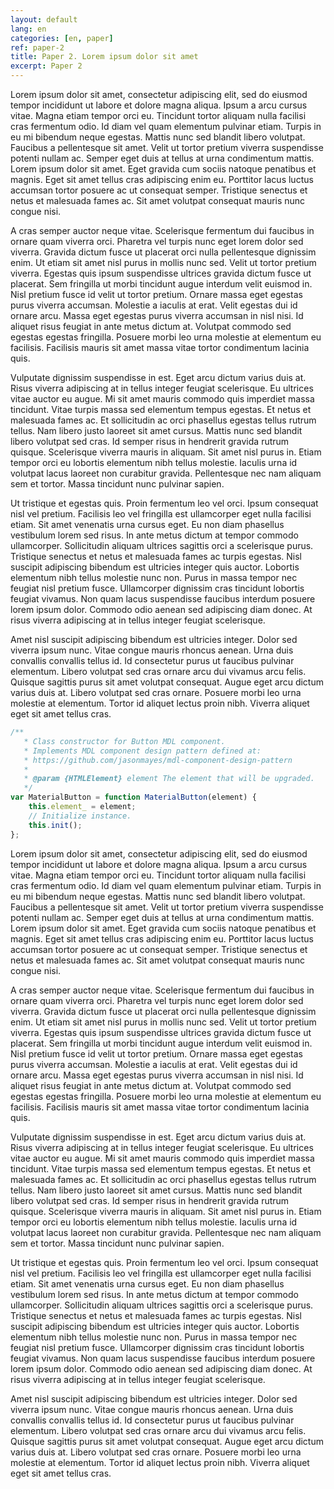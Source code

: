 ```yaml
---
layout: default
lang: en
categories: [en, paper]
ref: paper-2
title: Paper 2. Lorem ipsum dolor sit amet
excerpt: Paper 2
---
```


Lorem ipsum dolor sit amet, consectetur adipiscing elit, sed do eiusmod tempor incididunt ut labore et dolore magna aliqua. Ipsum a arcu cursus vitae. Magna etiam tempor orci eu. Tincidunt tortor aliquam nulla facilisi cras fermentum odio. Id diam vel quam elementum pulvinar etiam. Turpis in eu mi bibendum neque egestas. Mattis nunc sed blandit libero volutpat. Faucibus a pellentesque sit amet. Velit ut tortor pretium viverra suspendisse potenti nullam ac. Semper eget duis at tellus at urna condimentum mattis. Lorem ipsum dolor sit amet. Eget gravida cum sociis natoque penatibus et magnis. Eget sit amet tellus cras adipiscing enim eu. Porttitor lacus luctus accumsan tortor posuere ac ut consequat semper. Tristique senectus et netus et malesuada fames ac. Sit amet volutpat consequat mauris nunc congue nisi.

A cras semper auctor neque vitae. Scelerisque fermentum dui faucibus in ornare quam viverra orci. Pharetra vel turpis nunc eget lorem dolor sed viverra. Gravida dictum fusce ut placerat orci nulla pellentesque dignissim enim. Ut etiam sit amet nisl purus in mollis nunc sed. Velit ut tortor pretium viverra. Egestas quis ipsum suspendisse ultrices gravida dictum fusce ut placerat. Sem fringilla ut morbi tincidunt augue interdum velit euismod in. Nisl pretium fusce id velit ut tortor pretium. Ornare massa eget egestas purus viverra accumsan. Molestie a iaculis at erat. Velit egestas dui id ornare arcu. Massa eget egestas purus viverra accumsan in nisl nisi. Id aliquet risus feugiat in ante metus dictum at. Volutpat commodo sed egestas egestas fringilla. Posuere morbi leo urna molestie at elementum eu facilisis. Facilisis mauris sit amet massa vitae tortor condimentum lacinia quis.

Vulputate dignissim suspendisse in est. Eget arcu dictum varius duis at. Risus viverra adipiscing at in tellus integer feugiat scelerisque. Eu ultrices vitae auctor eu augue. Mi sit amet mauris commodo quis imperdiet massa tincidunt. Vitae turpis massa sed elementum tempus egestas. Et netus et malesuada fames ac. Et sollicitudin ac orci phasellus egestas tellus rutrum tellus. Nam libero justo laoreet sit amet cursus. Mattis nunc sed blandit libero volutpat sed cras. Id semper risus in hendrerit gravida rutrum quisque. Scelerisque viverra mauris in aliquam. Sit amet nisl purus in. Etiam tempor orci eu lobortis elementum nibh tellus molestie. Iaculis urna id volutpat lacus laoreet non curabitur gravida. Pellentesque nec nam aliquam sem et tortor. Massa tincidunt nunc pulvinar sapien.

Ut tristique et egestas quis. Proin fermentum leo vel orci. Ipsum consequat nisl vel pretium. Facilisis leo vel fringilla est ullamcorper eget nulla facilisi etiam. Sit amet venenatis urna cursus eget. Eu non diam phasellus vestibulum lorem sed risus. In ante metus dictum at tempor commodo ullamcorper. Sollicitudin aliquam ultrices sagittis orci a scelerisque purus. Tristique senectus et netus et malesuada fames ac turpis egestas. Nisl suscipit adipiscing bibendum est ultricies integer quis auctor. Lobortis elementum nibh tellus molestie nunc non. Purus in massa tempor nec feugiat nisl pretium fusce. Ullamcorper dignissim cras tincidunt lobortis feugiat vivamus. Non quam lacus suspendisse faucibus interdum posuere lorem ipsum dolor. Commodo odio aenean sed adipiscing diam donec. At risus viverra adipiscing at in tellus integer feugiat scelerisque.

Amet nisl suscipit adipiscing bibendum est ultricies integer. Dolor sed viverra ipsum nunc. Vitae congue mauris rhoncus aenean. Urna duis convallis convallis tellus id. Id consectetur purus ut faucibus pulvinar elementum. Libero volutpat sed cras ornare arcu dui vivamus arcu felis. Quisque sagittis purus sit amet volutpat consequat. Augue eget arcu dictum varius duis at. Libero volutpat sed cras ornare. Posuere morbi leo urna molestie at elementum. Tortor id aliquet lectus proin nibh. Viverra aliquet eget sit amet tellus cras.

```javascript
/**
   * Class constructor for Button MDL component.
   * Implements MDL component design pattern defined at:
   * https://github.com/jasonmayes/mdl-component-design-pattern
   *
   * @param {HTMLElement} element The element that will be upgraded.
   */
var MaterialButton = function MaterialButton(element) {
    this.element_ = element;
    // Initialize instance.
    this.init();
};
```

Lorem ipsum dolor sit amet, consectetur adipiscing elit, sed do eiusmod tempor incididunt ut labore et dolore magna aliqua. Ipsum a arcu cursus vitae. Magna etiam tempor orci eu. Tincidunt tortor aliquam nulla facilisi cras fermentum odio. Id diam vel quam elementum pulvinar etiam. Turpis in eu mi bibendum neque egestas. Mattis nunc sed blandit libero volutpat. Faucibus a pellentesque sit amet. Velit ut tortor pretium viverra suspendisse potenti nullam ac. Semper eget duis at tellus at urna condimentum mattis. Lorem ipsum dolor sit amet. Eget gravida cum sociis natoque penatibus et magnis. Eget sit amet tellus cras adipiscing enim eu. Porttitor lacus luctus accumsan tortor posuere ac ut consequat semper. Tristique senectus et netus et malesuada fames ac. Sit amet volutpat consequat mauris nunc congue nisi.

A cras semper auctor neque vitae. Scelerisque fermentum dui faucibus in ornare quam viverra orci. Pharetra vel turpis nunc eget lorem dolor sed viverra. Gravida dictum fusce ut placerat orci nulla pellentesque dignissim enim. Ut etiam sit amet nisl purus in mollis nunc sed. Velit ut tortor pretium viverra. Egestas quis ipsum suspendisse ultrices gravida dictum fusce ut placerat. Sem fringilla ut morbi tincidunt augue interdum velit euismod in. Nisl pretium fusce id velit ut tortor pretium. Ornare massa eget egestas purus viverra accumsan. Molestie a iaculis at erat. Velit egestas dui id ornare arcu. Massa eget egestas purus viverra accumsan in nisl nisi. Id aliquet risus feugiat in ante metus dictum at. Volutpat commodo sed egestas egestas fringilla. Posuere morbi leo urna molestie at elementum eu facilisis. Facilisis mauris sit amet massa vitae tortor condimentum lacinia quis.

Vulputate dignissim suspendisse in est. Eget arcu dictum varius duis at. Risus viverra adipiscing at in tellus integer feugiat scelerisque. Eu ultrices vitae auctor eu augue. Mi sit amet mauris commodo quis imperdiet massa tincidunt. Vitae turpis massa sed elementum tempus egestas. Et netus et malesuada fames ac. Et sollicitudin ac orci phasellus egestas tellus rutrum tellus. Nam libero justo laoreet sit amet cursus. Mattis nunc sed blandit libero volutpat sed cras. Id semper risus in hendrerit gravida rutrum quisque. Scelerisque viverra mauris in aliquam. Sit amet nisl purus in. Etiam tempor orci eu lobortis elementum nibh tellus molestie. Iaculis urna id volutpat lacus laoreet non curabitur gravida. Pellentesque nec nam aliquam sem et tortor. Massa tincidunt nunc pulvinar sapien.

Ut tristique et egestas quis. Proin fermentum leo vel orci. Ipsum consequat nisl vel pretium. Facilisis leo vel fringilla est ullamcorper eget nulla facilisi etiam. Sit amet venenatis urna cursus eget. Eu non diam phasellus vestibulum lorem sed risus. In ante metus dictum at tempor commodo ullamcorper. Sollicitudin aliquam ultrices sagittis orci a scelerisque purus. Tristique senectus et netus et malesuada fames ac turpis egestas. Nisl suscipit adipiscing bibendum est ultricies integer quis auctor. Lobortis elementum nibh tellus molestie nunc non. Purus in massa tempor nec feugiat nisl pretium fusce. Ullamcorper dignissim cras tincidunt lobortis feugiat vivamus. Non quam lacus suspendisse faucibus interdum posuere lorem ipsum dolor. Commodo odio aenean sed adipiscing diam donec. At risus viverra adipiscing at in tellus integer feugiat scelerisque.

Amet nisl suscipit adipiscing bibendum est ultricies integer. Dolor sed viverra ipsum nunc. Vitae congue mauris rhoncus aenean. Urna duis convallis convallis tellus id. Id consectetur purus ut faucibus pulvinar elementum. Libero volutpat sed cras ornare arcu dui vivamus arcu felis. Quisque sagittis purus sit amet volutpat consequat. Augue eget arcu dictum varius duis at. Libero volutpat sed cras ornare. Posuere morbi leo urna molestie at elementum. Tortor id aliquet lectus proin nibh. Viverra aliquet eget sit amet tellus cras.